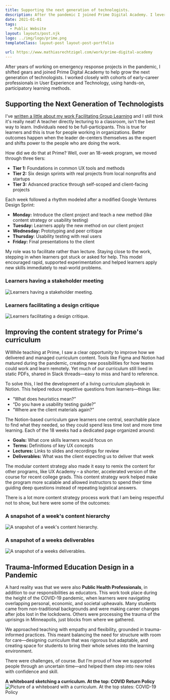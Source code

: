 ```yaml
---
title: Supporting the next generation of technologists.
description: After the pandemic I joined Prime Digital Academy. I leveraged my User Experience and Facilitation Skills to leave the program better than when I found it.
date: 2021-01-01
tags:
  - Public Website
layout: layouts/post.njk
logo: ../img/logo/prime.png
templateClass: layout-post layout-post-portfolio

url: https://www.mathiasrechtzigel.com/work/prime-digital-academy
---
```


<p class="lead-p">After years of working on emergency response projects in the pandemic, I shifted gears and joined Prime Digital Academy to help grow the next generation of technologists. I worked closely with cohorts of early-career professionals in User Experience and Technology, using hands-on, participatory learning methods.</p>

## Supporting the Next Generation of Technologists

I've <a href="https://mathiasrechtzigel.com/writing/facilitating-group-learning/">written a little about my work Facilitating Group Learning</a> and I still think it's really neat! A teacher directly lecturing to a classroom, isn't the best way to learn. Individuals need to be full-participants. This is true for learners and this is true for people working in organizations. Better outcomes happen when the leader de-centers themselves as the expert and shifts power to the people who are doing the work. 

How did we do that at Prime? Well, over an 18-week program, we moved through three tiers:

* <strong>Tier 1:</strong> Foundations in common UX tools and methods
* <strong>Tier 2:</strong> Six design sprints with real projects from local nonprofits and startups
* <strong>Tier 3:</strong> Advanced practice through self-scoped and client-facing projects

Each week followed a rhythm modeled after a modified Google Ventures Design Sprint:

* <strong>Monday:</strong> Introduce the client project and teach a new method (like content strategy or usability testing)
* <strong>Tuesday:</strong> Learners apply the new method on our client project
* <strong>Wednesday:</strong> Prototyping and peer critique
* <strong>Thursday</strong>: Usability testing with real users
* <strong>Friday:</strong> Final presentations to the client

My role was to facilitate rather than lecture. Staying close to the work, stepping in when learners got stuck or asked for help. This model encouraged rapid, supported experimentation and helped learners apply new skills immediately to real-world problems.

### Learners having a stakeholder meeting
<img src="/img/prime/prime-stakeholders.jpeg" alt="Learners having a stakeholder meeting."/>

### Learners facilitating a design critique
<img src="/img/prime/prime-student.jpg" alt="Learners facilitating a design critique."/>

## Improving the content strategy for Prime's curriculum

WWhile teaching at Prime, I saw a clear opportunity to improve how we delivered and managed curriculum content. Tools like Figma and Notion had matured during the pandemic, creating new possibilities for how teams could work and learn remotely. Yet much of our curriculum still lived in static PDFs, shared in Slack threads—easy to miss and hard to reference.

To solve this, I led the development of a living curriculum playbook in Notion. This helped reduce repetitive questions from learners—things like:

* “What does heuristics mean?”
* “Do you have a usability testing guide?”
* “Where are the client materials again?”


The Notion-based curriculum gave learners one central, searchable place to find what they needed, so they could spend less time lost and more time learning. Each of the 18 weeks had a dedicated page organized around:

* <strong>Goals:</strong> What core skills learners would focus on
* <strong>Terms:</strong> Definitions of key UX concepts
* <strong>Lectures:</strong> Links to slides and recordings for review
* <strong>Deliverables:</strong> What was the client expecting us to deliver that week

The modular content strategy also made it easy to remix the content for other programs, like UX Academy – a shorter, accelerated version of the course for recent college grads. This content strategy work helped make the program more scalable and allowed instructors to spend their time guiding deep questions instead of repeating logistical answers.

There is a lot more content strategy process work that I am being respectful not to show, but here were some of the outcomes:

### A snapshot of a week's content hierarchy 
<img src="/img/prime/prime-week3.png" alt="A snapshot of a week's content hierarchy."/>

### A snapshot of a weeks deliverables
<img src="/img/prime/prime-week3-a.png" alt="A snapshot of a weeks deliverables."/>

## Trauma-Informed Education Design in a Pandemic
A hard reality was that we were also **Public Health Professionals**, in addition to our responsibilities as educators. This work took place during the height of the COVID-19 pandemic, when learners were navigating overlapping personal, economic, and societal upheavals. Many students came from non-traditional backgrounds and were making career changes after jobs lost in the lockdowns. Others were processing the trauma of the uprisings in Minneapolis, just blocks from where we gathered.

We approached teaching with empathy and flexibility, grounded in trauma-informed practices. This meant balancing the need for structure with room for care—designing curriculum that was rigorous but adaptable, and creating space for students to bring their whole selves into the learning environment.

There were challenges, of course. But I’m proud of how we supported people through an uncertain time—and helped them step into new roles with confidence and skill.

**A whiteboard sketching a curriculum. At the top: COVID Return Policy**
<img src="/img/prime/prime-whiteboard.jpg" alt="Picture of a whiteboard with a curriculum. At the top states: COVID-19 Policy"/>